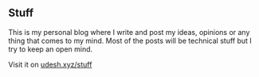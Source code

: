## Stuff

This is my personal blog where I write and post my ideas, opinions
or any thing that comes to my mind. Most of the posts will be technical stuff but I try to
keep an open mind.

Visit it on [udesh.xyz/stuff](https://udesh.xyz/stuff)